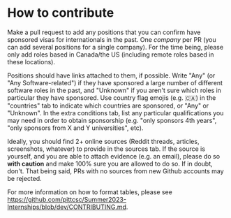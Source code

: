 # How to contribute
Make a pull request to add any positions that you can confirm have sponsored visas for internationals in the past. One *company* per PR (you can add several positions for a single company). For the time being, please only add roles based in Canada/the US (including remote roles based in these locations).

Positions should have links attached to them, if possible. Write "Any" (or "Any Software-related") if they have sponsored a large number of different software roles in the past, and "Unknown" if you aren't sure which roles in particular they have sponsored. Use country flag emojis (e.g. 🇨🇦) in the "countries" tab to indicate which countries are sponsored, or "Any" or "Unknown". In the extra conditions tab, list any particular qualifications you may need in order to obtain sponsorship (e.g. "only sponsors 4th years", "only sponsors from X and Y universities", etc).

Ideally, you should find 2+ online sources (Reddit threads, articles, screenshots, whatever) to provide in the sources tab. If the source is yourself, and you are able to attach evidence (e.g. an email), please do so **with caution** and make 100% sure you are allowed to do so. If in doubt, don't. That being said, PRs with no sources from new Github accounts may be rejected.

For more information on how to format tables, please see https://github.com/pittcsc/Summer2023-Internships/blob/dev/CONTRIBUTING.md.

